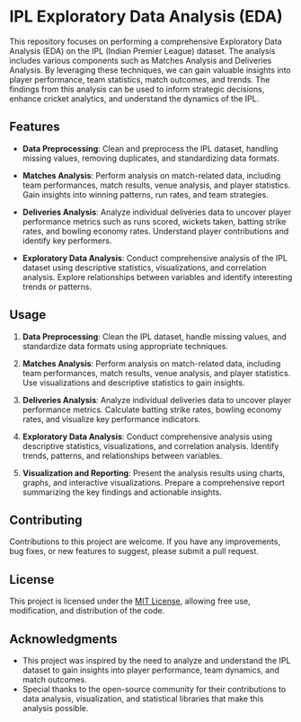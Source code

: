 # IPL Exploratory Data Analysis (EDA)

This repository focuses on performing a comprehensive Exploratory Data Analysis (EDA) on the IPL (Indian Premier League) dataset. The analysis includes various components such as Matches Analysis and Deliveries Analysis. By leveraging these techniques, we can gain valuable insights into player performance, team statistics, match outcomes, and trends. The findings from this analysis can be used to inform strategic decisions, enhance cricket analytics, and understand the dynamics of the IPL.

## Features

- **Data Preprocessing**: Clean and preprocess the IPL dataset, handling missing values, removing duplicates, and standardizing data formats.

- **Matches Analysis**: Perform analysis on match-related data, including team performances, match results, venue analysis, and player statistics. Gain insights into winning patterns, run rates, and team strategies.

- **Deliveries Analysis**: Analyze individual deliveries data to uncover player performance metrics such as runs scored, wickets taken, batting strike rates, and bowling economy rates. Understand player contributions and identify key performers.

- **Exploratory Data Analysis**: Conduct comprehensive analysis of the IPL dataset using descriptive statistics, visualizations, and correlation analysis. Explore relationships between variables and identify interesting trends or patterns.

## Usage

1. **Data Preprocessing**: Clean the IPL dataset, handle missing values, and standardize data formats using appropriate techniques.

2. **Matches Analysis**: Perform analysis on match-related data, including team performances, match results, venue analysis, and player statistics. Use visualizations and descriptive statistics to gain insights.

3. **Deliveries Analysis**: Analyze individual deliveries data to uncover player performance metrics. Calculate batting strike rates, bowling economy rates, and visualize key performance indicators.

4. **Exploratory Data Analysis**: Conduct comprehensive analysis using descriptive statistics, visualizations, and correlation analysis. Identify trends, patterns, and relationships between variables.

5. **Visualization and Reporting**: Present the analysis results using charts, graphs, and interactive visualizations. Prepare a comprehensive report summarizing the key findings and actionable insights.

## Contributing

Contributions to this project are welcome. If you have any improvements, bug fixes, or new features to suggest, please submit a pull request.

## License

This project is licensed under the [MIT License](LICENSE), allowing free use, modification, and distribution of the code.

## Acknowledgments

- This project was inspired by the need to analyze and understand the IPL dataset to gain insights into player performance, team dynamics, and match outcomes.
- Special thanks to the open-source community for their contributions to data analysis, visualization, and statistical libraries that make this analysis possible.
